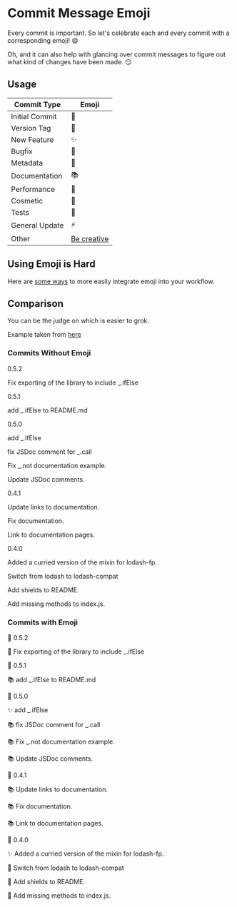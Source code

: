 # Commit Message Emoji

Every commit is important.
So let's celebrate each and every commit with a corresponding emoji! :smile:

Oh, and it can also help with glancing over commit messages to figure out
what kind of changes have been made. :smirk:

## Usage

Commit Type | Emoji
----------  | -------------
Initial Commit | :tada:
Version Tag | :bookmark:
New Feature | :sparkles:
Bugfix | :bug:
Metadata | :card_index:
Documentation | :books:
Performance | :racehorse:
Cosmetic | :lipstick:
Tests | :rotating_light:
General Update | :zap:
Other | [Be creative](http://www.emoji-cheat-sheet.com/)

## Using Emoji is Hard

Here are [some ways](INTEGRATIONS.md) to more easily integrate emoji into your workflow.

## Comparison

You can be the judge on which is easier to grok.

Example taken from [here](https://github.com/dannyfritz/funcdash/commits/master)

### Commits Without Emoji

0.5.2

Fix exporting of the library to include _.ifElse

0.5.1

add _.ifElse to README.md

0.5.0

add _.ifElse

fix JSDoc comment for _.call

Fix _.not documentation example.

Update JSDoc comments.

0.4.1

Update links to documentation.

Fix documentation.

Link to documentation pages.

0.4.0

Added a curried version of the mixin for lodash-fp.

Switch from lodash to lodash-compat

Add shields to README.

Add missing methods to index.js.

### Commits with Emoji

:bookmark: 0.5.2

:bug: Fix exporting of the library to include _.ifElse

:bookmark: 0.5.1

:books: add _.ifElse to README.md

:bookmark: 0.5.0

:sparkles: add _.ifElse

:books: fix JSDoc comment for _.call

:books: Fix _.not documentation example.

:books: Update JSDoc comments.

:bookmark: 0.4.1

:books: Update links to documentation.

:books: Fix documentation.

:books: Link to documentation pages.

:bookmark: 0.4.0

:sparkles: Added a curried version of the mixin for lodash-fp.

:card_index: Switch from lodash to lodash-compat

:card_index: Add shields to README.

:bug: Add missing methods to index.js.
